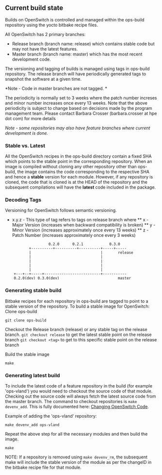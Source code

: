 ## Current build state

Builds on OpenSwitch is controlled and managed within the ops-build repository using the yocto bitbake recipe files.

All OpenSwitch has 2 primary branches:
- Release branch (branch name: release) which contains stable code but may not have the latest features.
- Master branch (branch name: master) which has the most recent development code.

The versioning and tagging of builds is managed using tags in ops-build repository.
The release branch will have periodically generated tags to snapshot the software at a given time.

*Note - Code in master branches are not tagged. *

The periodicity is normally set to 3 weeks where the patch number increses and minor number increases once every 13 weeks.
Note that the above periodicity is subject to change based on decisions made by the program management team.
Please contact Barbara Crosser (barbara.crosser at hpe dot com) for more details

*Note - some repositories may also have feature branches where current development is done.*

### Stable vs. Latest
All the OpenSwitch recipes in the ops-build directory contain a fixed SHA which points to the stable point in the corresponding repository. When an image is compiled without cloning any other repository other than ops-build, the image contains the code corresponding to the respective SHA and hence a **stable** version for each module. However, if any repository is cloned, the code that is cloned is at the HEAD of the repository and the subsequent compilations will have the **latest** code included in the package.

### Decoding Tags
Versioning for OpenSwitch follows semantic versioning.

* x.y.z - This type of tag refers to tags on release branch where
** x - Major Version (increases when backward compatibility is broken)
** y - Minor Version (increases approximately once every 13 weeks)
** z - Patch Number (increases approximately once every 3 weeks)

```ditaa
                    0.2.0      0.2.1            0.3.0
           +----------+----------+----------+-----+-----
           |                                |       release
           |                                |
           |                                |
           |                                |
           |                                |
    +---+--+-----+--------------------------+-----------
    0.2.0(dev) 0.3.0(dev)                           master
```

### Generating stable build
Bitbake recipes for each repository in ops-build are tagged to point to a stable version of the repository. To build a stable image for OpenSwitch:
Clone ops-build
```
git clone ops-build
```
Checkout the Release branch (release) or any stable tag on the release branch.
```git checkout release```
to get the latest stable point on the release branch
```git checkout <tag>```
to get to this specific stable point on the release branch

Build the stable image
```
make
```

### Generating latest build
To include the latest code of a feature repository in the build (for example 'ops-vland') you would need to checkout the source code of that module. Checking out the source code will always fetch the latest source code from the master branch.  The command to checkout repositories is `make devenv_add`.  This is fully documented here: [Changing OpenSwitch Code](http://openswitch.net/documents/dev/changing-openswitch-code).

Example of adding the 'ops-vland' repository:


```
make devenv_add ops-vland
```
Repeat the above step for all the necessary modules and then build the image.
```
make
```
NOTE: If a repository is removed using `make devenv_rm`, the subsequent make will include the stable version of the module as per the changeID in the bitbake recipe file for that module.
